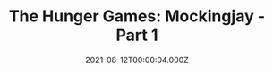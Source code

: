 ---
title: "The Hunger Games: Mockingjay - Part 1"
year: 2014
date: 2021-08-12T00:00:04.000Z
permalink: /almanac/movies/2021-08-12-the-hunger-games-mockingjay--part-1/index.html
link: https://letterboxd.com/rknightuk/film/the-hunger-games-mockingjay-part-1/4/
rating: 3
---